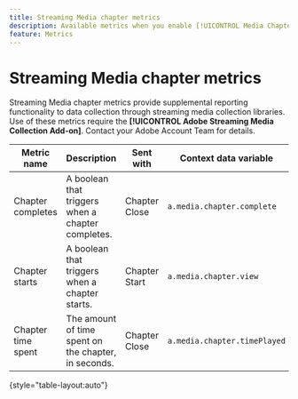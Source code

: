 ```yaml
---
title: Streaming Media chapter metrics
description: Available metrics when you enable [!UICONTROL Media Chapters] for a report suite.
feature: Metrics
---
```

# Streaming Media chapter metrics

Streaming Media chapter metrics provide supplemental reporting functionality to data collection through streaming media collection libraries. Use of these metrics require the **[!UICONTROL Adobe Streaming Media Collection Add-on]**. Contact your Adobe Account Team for details.

| Metric name | Description | Sent with | Context data variable |
| --- | --- | --- | --- |
| Chapter completes | A boolean that triggers when a chapter completes. | Chapter Close | `a.media.chapter.complete` |
| Chapter starts | A boolean that triggers when a chapter starts. | Chapter Start | `a.media.chapter.view` |
| Chapter time spent | The amount of time spent on the chapter, in seconds. | Chapter Close | `a.media.chapter.timePlayed` |

{style="table-layout:auto"}
